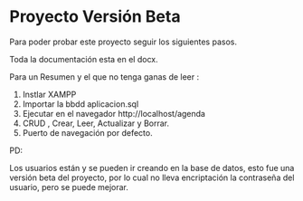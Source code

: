 # Proyecto Versión Beta

Para poder probar este proyecto seguir los siguientes pasos.

Toda la documentación esta en el docx.

Para un Resumen y el que no tenga ganas de leer :

1. Instlar XAMPP
2. Importar la bbdd aplicacion.sql
3. Ejecutar en el navegador http://localhost/agenda
4. CRUD , Crear, Leer, Actualizar y Borrar.
5. Puerto de navegación por defecto.

PD: 

Los usuarios están y se pueden ir creando en la base de datos, esto fue una versión beta del proyecto,
por lo cual no lleva encriptación la contraseña del usuario, pero se puede mejorar.

